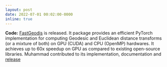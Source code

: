 ```yaml
---
layout: post
date: 2022-07-01 00:02:00-0000
inline: true
---
```


<b style="font-weight: bold;">Code:</b> <a href="https://github.com/masadcv/FastGeodis" target="_blank">FastGeodis</a> is released. It package provides an efficient PyTorch implementation for computing Geodesic and Euclidean distance transforms (or a mixture of both) on GPU (CUDA) and CPU (OpenMP) hardwares. It achieves up to 60x speedup on GPU as compared to existing open-source libraries. Muhammad contributed to its implementation, documentation and <a href="https://pypi.org/project/FastGeodis" target="_blank">release</a>
